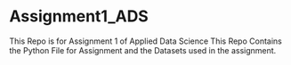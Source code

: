 # Assignment1_ADS
This Repo is for Assignment 1 of Applied Data Science
This Repo Contains the Python File for Assignment and the Datasets used in the assignment.
